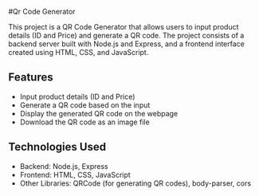 #Qr Code Generator 

This project is a QR Code Generator that allows users to input product details (ID and Price) and generate a QR code.
The project consists of a backend server built with Node.js and Express, and a frontend interface created using HTML, CSS, and JavaScript.

## Features

- Input product details (ID and Price)
- Generate a QR code based on the input
- Display the generated QR code on the webpage
- Download the QR code as an image file

## Technologies Used

- Backend: Node.js, Express
- Frontend: HTML, CSS, JavaScript
- Other Libraries: QRCode (for generating QR codes), body-parser, cors
